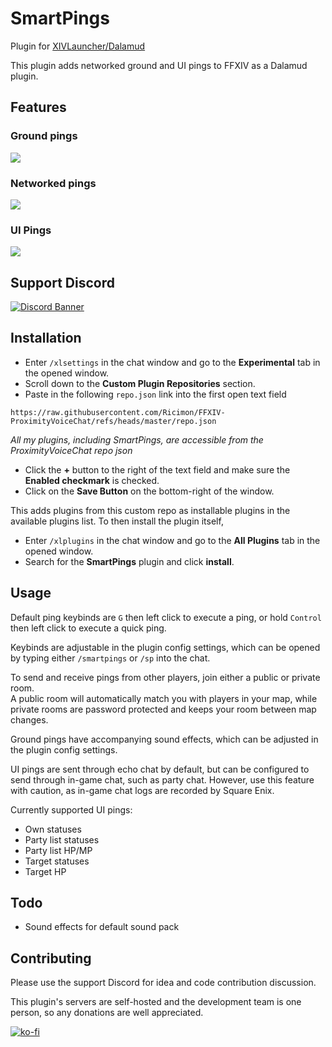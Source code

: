 # SmartPings

Plugin for [XIVLauncher/Dalamud](https://goatcorp.github.io/)

This plugin adds networked ground and UI pings to FFXIV as a Dalamud plugin.

## Features

### Ground pings
![](images/ground_pings.gif)

### Networked pings
![](images/networked_pings.gif)

### UI Pings
![](images/ui_pings.gif)

## Support Discord

[![Discord Banner](https://discord.com/api/guilds/669688899248979968/widget.png?style=banner2)](https://discord.gg/rSucAJ6A7u)

## Installation
- Enter `/xlsettings` in the chat window and go to the **Experimental** tab in the opened window.
- Scroll down to the **Custom Plugin Repositories** section.
- Paste in the following `repo.json` link into the first open text field
```
https://raw.githubusercontent.com/Ricimon/FFXIV-ProximityVoiceChat/refs/heads/master/repo.json
```
*All my plugins, including SmartPings, are accessible from the ProximityVoiceChat repo json*
- Click the **+** button to the right of the text field and make sure the **Enabled checkmark** is checked.
- Click on the **Save Button** on the bottom-right of the window.

This adds plugins from this custom repo as installable plugins in the available plugins list. To then install the plugin itself,

- Enter `/xlplugins` in the chat window and go to the **All Plugins** tab in the opened window.
- Search for the **SmartPings** plugin and click **install**.

## Usage

Default ping keybinds are `G` then left click to execute a ping, or hold `Control` then left click to execute a quick ping.

Keybinds are adjustable in the plugin config settings, which can be opened by typing either `/smartpings` or `/sp` into the chat.

To send and receive pings from other players, join either a public or private room.<br />
A public room will automatically match you with players in your map, while private rooms are password protected and keeps your room between map changes.

Ground pings have accompanying sound effects, which can be adjusted in the plugin config settings.

UI pings are sent through echo chat by default, but can be configured to send through in-game chat, such as party chat. However, use this feature with caution, as in-game chat logs are recorded by Square Enix.

Currently supported UI pings:
- Own statuses
- Party list statuses
- Party list HP/MP
- Target statuses
- Target HP

## Todo

- Sound effects for default sound pack

## Contributing
Please use the support Discord for idea and code contribution discussion.

This plugin's servers are self-hosted and the development team is one person, so any donations are well appreciated.

[![ko-fi](https://www.ko-fi.com/img/githubbutton_sm.svg)](https://ko-fi.com/ricimon)
